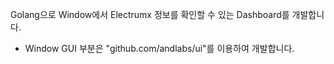 Golang으로 Window에서 Electrumx 정보를 확인할 수 있는 Dashboard를 개발합니다.
* Window GUI 부분은 "github.com/andlabs/ui"를 이용하여 개발합니다.
